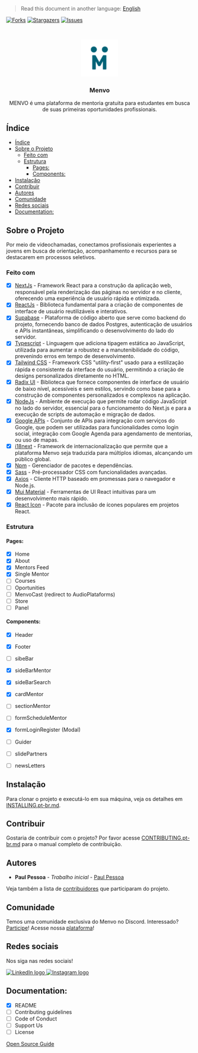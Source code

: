 > Read this document in another language: [English](README.md)

[![Forks][forks-shield]][forks-url]
[![Stargazers][stars-shield]][stars-url]
[![Issues][issues-shield]][issues-url]

<br />
<p align="center">
  <a href="https://www.menvo.com.br/">
    <img 
      src="https://raw.githubusercontent.com/paulpessoa/menvo/main/public/images/logo512.png"
      alt="Menvo, a letra M na cor verde com dois pontos, assim fica similar a duas pessoas dando as mãos." 
      width="100" 
      height="100"
    />
  </a>
</p>
  
<h3 align="center">Menvo</h3>

<p align="center">
 MENVO é uma plataforma de mentoria gratuita para estudantes em busca de suas primeiras oportunidades profissionais. 
  <br /> 
</p>

## Índice

- [Índice](#índice)
- [Sobre o Projeto](#sobre-o-projeto)
  - [Feito com](#feito-com)
  - [Estrutura](#estrutura)
    - [Pages:](#pages)
    - [Components:](#components)
- [Instalação](#instalação)
- [Contribuir](#contribuir)
- [Autores](#autores)
- [Comunidade](#comunidade)
- [Redes sociais](#redes-sociais)
- [Documentation:](#documentation)

## Sobre o Projeto

 Por meio de videochamadas, conectamos profissionais experientes a jovens em busca de orientação, acompanhamento e recursos para se destacarem em processos seletivos.

### Feito com

- [x] [NextJs](https://nextjs.org/) - Framework React para a construção da aplicação web, responsável pela renderização das páginas no servidor e no cliente, oferecendo uma experiência de usuário rápida e otimizada.
- [x] [ReactJs](https://react.dev/) - Biblioteca fundamental para a criação de componentes de interface de usuário reutilizáveis e interativos.
- [x] [Supabase](https://supabase.com/) - Plataforma de código aberto que serve como backend do projeto, fornecendo banco de dados Postgres, autenticação de usuários e APIs instantâneas, simplificando o desenvolvimento do lado do servidor.
- [x] [Typescript](https://www.typescriptlang.org/) - Linguagem que adiciona tipagem estática ao JavaScript, utilizada para aumentar a robustez e a manutenibilidade do código, prevenindo erros em tempo de desenvolvimento.
- [x] [Tailwind CSS](https://tailwindcss.com/) - Framework CSS "utility-first" usado para a estilização rápida e consistente da interface do usuário, permitindo a criação de designs personalizados diretamente no HTML.
- [x] [Radix UI](https://www.radix-ui.com/) - Biblioteca que fornece componentes de interface de usuário de baixo nível, acessíveis e sem estilos, servindo como base para a construção de componentes personalizados e complexos na aplicação.
- [x] [NodeJs](https://nodejs.org/en) - Ambiente de execução que permite rodar código JavaScript no lado do servidor, essencial para o funcionamento do Next.js e para a execução de scripts de automação e migração de dados.
- [x] [Google APIs](https://cloud.google.com/apis) - Conjunto de APIs para integração com serviços do Google, que podem ser utilizadas para funcionalidades como login social, integração com Google Agenda para agendamento de mentorias, ou uso de mapas.
- [x] [i18next](https://www.i18next.com/) - Framework de internacionalização que permite que a plataforma Menvo seja traduzida para múltiplos idiomas, alcançando um público global.
- [x] [Npm](https://npmjs.com/) - Gerenciador de pacotes e dependências.
- [x] [Sass](https://sass-lang.com/install) - Pré-processador CSS com funcionalidades avançadas.
- [x] [Axios](https://axios-http.com/ptbr/docs/intro) - Cliente HTTP baseado em promessas para o navegador e Node.js.
- [x] [Mui Material](https://mui.com/) - Ferramentas de UI React intuitivas para um desenvolvimento mais rápido.
- [x] [React Icon](https://react-icons.github.io/react-icons/) - Pacote para inclusão de ícones populares em projetos React.

### Estrutura
  #### Pages:
  - [x] Home
  - [x] About
  - [x] Mentors Feed
  - [x] Single Mentor
  - [ ] Courses
  - [ ] Oportunities
  - [ ] MenvoCast (redirect to AudioPlataforms)
  - [ ] Store
  - [ ] Panel

#### Components:
  - [x] Header
  - [x] Footer
  - [ ] sibeBar
  - [x] sideBarMentor
  - [x] sideBarSearch
  - [x] cardMentor
  - [ ] sectionMentor
  - [ ] formScheduleMentor
  - [x] formLoginRegister (Modal)
  - [ ] Guider
  - [ ] slidePartners
  - [ ] newsLetters


## Instalação
Para clonar o projeto e executá-lo em sua máquina, veja os detalhes em [INSTALLING.pt-br.md](INSTALLING.pt-br.md).

## Contribuir
Gostaria de contribuir com o projeto? Por favor acesse [CONTRIBUTING.pt-br.md](CONTRIBUTING.pt-br.md) para o manual completo de contribuição.

## Autores
- **Paul Pessoa** - _Trabalho inicial_ - [Paul Pessoa](https://github.com/paulpessoa)

Veja também a lista de [contribuidores](https://www.menvo.com.br/volunteers) que participaram do projeto.

## Comunidade
Temos uma comunidade exclusiva do Menvo no Discord. Interessado? [Participe](https://discord.gg/xxxxxxxx)!
Acesse nossa [plataforma](https://www.menvo.com.br/)!

## Redes sociais
Nos siga nas redes sociais!
<th>
 <td>
    <a href="https://www.linkedin.com/company/menvo/"  target="_blank">
      <img 
        src="https://cdn-icons-png.flaticon.com/512/174/174857.png" 
        width="30px" 
        height="30px" 
        alt="LinkedIn logo"
      />
    </a>
  </td>
  <td>
    <a href="https://www.instagram.com/menvobr/"  target="_blank">
      <img 
        src="https://upload.wikimedia.org/wikipedia/commons/thumb/5/58/Instagram-Icon.png/480px-Instagram-Icon.png"
        width="30px"
        height="30px"
        alt="Instagram logo"
      />
    </a>
  </td>
</th>

## Documentation:
- [x] README
- [ ] Contributing guidelines
- [ ] Code of Conduct
- [ ] Support Us
- [ ] License

<a href="https://opensource.guide/pt/starting-a-project/" target="_blank">Open Source Guide</a>

[forks-shield]: https://img.shields.io/github/forks/paulpessoa/menvo.svg?style=flat-square
[forks-url]: https://github.com/paulpessoa/menvo/network/members
[stars-shield]: https://img.shields.io/github/stars/paulpessoa/menvo.svg?style=flat-square
[stars-url]: https://github.com/paulpessoa/menvo/stargazers
[issues-shield]: https://img.shields.io/github/issues/paulpessoa/menvo.svg?style=flat-square
[issues-url]: https://github.com/paulpessoa/menvo/issues